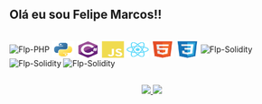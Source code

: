 ## Olá eu sou Felipe Marcos!!


<div style="display: inline_block"><br>
  <img align="center" alt="Flp-PHP" height="30" width="40" src="https://cdn.jsdelivr.net/gh/devicons/devicon/icons/php/php-plain.svg" />
  <img align="center" alt="Flp-Python" height="30" width="40" src="https://raw.githubusercontent.com/devicons/devicon/master/icons/python/python-original.svg">
  <img align="center" alt="Flp-Csharp" height="30" width="40" src="https://raw.githubusercontent.com/devicons/devicon/master/icons/csharp/csharp-original.svg">
  <img align="center" alt="Flp-Js" height="30" width="40" src="https://raw.githubusercontent.com/devicons/devicon/master/icons/javascript/javascript-plain.svg">
  <img align="center" alt="Flp-React" height="30" width="40" src="https://raw.githubusercontent.com/devicons/devicon/master/icons/react/react-original.svg">
  <img align="center" alt="Flp-HTML" height="30" width="40" src="https://raw.githubusercontent.com/devicons/devicon/master/icons/html5/html5-original.svg">
  <img align="center" alt="Flp-CSS" height="30" width="40" src="https://raw.githubusercontent.com/devicons/devicon/master/icons/css3/css3-original.svg">
  <img align="center" alt="Flp-Solidity" height="30" width="40" src="https://cdn.jsdelivr.net/gh/devicons/devicon/icons/solidity/solidity-original.svg" />     
  <img align="center" alt="Flp-Solidity" height="30" width="40" src="https://cdn.jsdelivr.net/gh/devicons/devicon/icons/kubernetes/kubernetes-plain-wordmark.svg" />
  <img align="center" alt="Flp-Solidity" height="30" width="40" src="https://cdn.jsdelivr.net/gh/devicons/devicon/icons/terraform/terraform-original.svg" />
          
</div>

##

<div align="center">
  <a href="https://github.com/flpmarcos">
  <img height="180em" src="https://github-readme-stats.vercel.app/api?username=flpmarcos&show_icons=true&theme=dark&include_all_commits=true&count_private=true"/>
  <img height="180em" src="https://github-readme-stats.vercel.app/api/top-langs/?username=flpmarcos&layout=compact&langs_count=7&theme=dark"/>
</div>
  
  ##
  
  <div>
  
   
  
  </div
